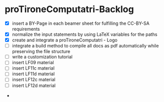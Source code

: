 # proTironeComputatri-Backlog

* [x] insert a BY-Page in each beamer sheet for fulfilling the CC-BY-SA requirements
* [x] normalize the input statements by using LaTeX variables for the paths
* [x] create and integrate a proTironeComputatri - Logo
* [ ] integrate a build method to compile all docs as pdf automatically while preserving the file structure
* [ ] write a customization tutorial
* [ ] insert LF09 material
* [ ] insert LF11c material
* [ ] insert LF11d material
* [ ] insert LF12c material
* [ ] insert LF12d material
* 